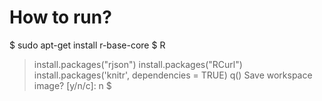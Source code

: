 How to run?
===========

$ sudo apt-get install r-base-core
$ R
> install.packages("rjson")
> install.packages("RCurl")
> install.packages('knitr', dependencies = TRUE)
> q()
Save workspace image? [y/n/c]: n
$
